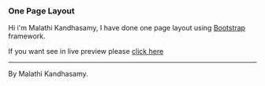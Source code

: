 ### One Page Layout

Hi i'm Malathi Kandhasamy, I have done one page layout using [Bootstrap](http://getbootstrap.com/) framework.

If you want see in live preview please [click here](https://svigneshwar.com/malathi/)


---
By Malathi Kandhasamy.
